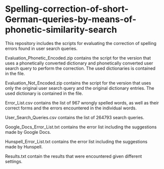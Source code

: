# Spelling-correction-of-short-German-queries-by-means-of-phonetic-similarity-search

This repository includes the scripts for evaluating the correction of spelling errors found in user search queries.

Evaluation_Phonetic_Encoded.zip contains the script for the version that uses a phonetically converted dictionary and phonetically converted user search query to perform the correction. The used dictionaries is contained in the file.

Evaluation_Not_Encoded.zip contains the script for the version that uses only the original user search query and the original dictionary entries. The used dictionary is contained in the file.

Error_List.csv contains the list of 967 wrongly spelled words, as well as their correct forms and the errors encountered in the individual words.

User_Search_Queries.csv contains the list of 264793 search queries.

Google_Docs_Error_List.txt contains the error list including the suggestions made by Google Docs.

Hunspell_Error_List.txt contains the error list including the suggestions made by Hunspell.

Results.txt contain the results that were encountered given different settings.
